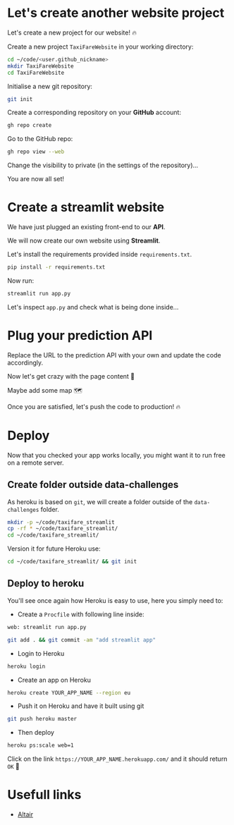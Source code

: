 
# Let's create another website project

Let's create a new project for our website! 🔥

Create a new project `TaxiFareWebsite` in your working directory:

```bash
cd ~/code/<user.github_nickname>
mkdir TaxiFareWebsite
cd TaxiFareWebsite
```

Initialise a new git repository:

```bash
git init
```

Create a corresponding repository on your **GitHub** account:
``` bash
gh repo create
```

Go to the GitHub repo:

``` bash
gh repo view --web
```

Change the visibility to private (in the settings of the repository)...

You are now all set!

# Create a streamlit website

We have just plugged an existing front-end to our **API**.

We will now create our own website using **Streamlit**.

Let's install the requirements provided inside `requirements.txt`.

```bash
pip install -r requirements.txt
```

Now run:

```bash
streamlit run app.py
```

Let's inspect `app.py` and check what is being done inside...

# Plug your prediction API

Replace the URL to the prediction API with your own and update the code accordingly.

Now let's get crazy with the page content 🎉

Maybe add some map 🗺

Once you are satisfied, let's push the code to production! 🔥

# Deploy

Now that you checked your app works locally, you might want it to run free on a remote server.

## Create folder outside data-challenges

As heroku is based on `git`, we will create a folder outside of the `data-challenges` folder.

```bash
mkdir -p ~/code/taxifare_streamlit
cp -rf * ~/code/taxifare_streamlit/
cd ~/code/taxifare_streamlit/
```

Version it for future Heroku use:

```bash
cd ~/code/taxifare_streamlit/ && git init
```

## Deploy to heroku

You'll see once again how Heroku is easy to use, here you simply need to:

- Create a `Procfile` with following line inside:

```bash
web: streamlit run app.py
```

```bash
git add . && git commit -am "add streamlit app"
```

- Login to Heroku

```bash
heroku login
```

- Create an app on Heroku
```bash
heroku create YOUR_APP_NAME --region eu
```

- Push it on Heroku and have it built using git

```bash
git push heroku master
```

- Then deploy

```bash
heroku ps:scale web=1
```

Click on the link `https://YOUR_APP_NAME.herokuapp.com/` and it should return `OK` 🚀

# Usefull links

- [Altair](https://altair-viz.github.io/gallery/)
